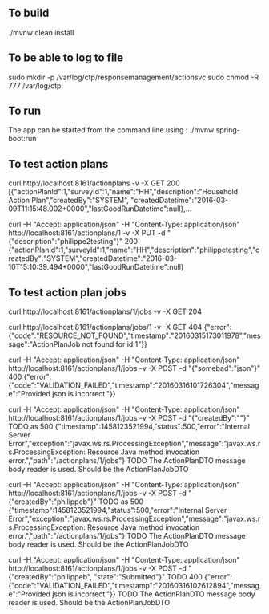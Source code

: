 ## To build
./mvnw clean install


## To be able to log to file
sudo mkdir -p /var/log/ctp/responsemanagement/actionsvc 
sudo chmod -R 777 /var/log/ctp


## To run
The app can be started from the command line using : ./mvnw spring-boot:run


## To test action plans
curl http://localhost:8161/actionplans -v -X GET
200 [{"actionPlanId":1,"surveyId":1,"name":"HH","description":"Household Action Plan","createdBy":"SYSTEM", "createdDatetime":"2016-03-09T11:15:48.002+0000","lastGoodRunDatetime":null},...

curl  -H "Accept: application/json" -H "Content-Type: application/json" http://localhost:8161/actionplans/1 -v -X PUT -d "{\"description\":\"philippe2testing\"}"
200 {"actionPlanId":1,"surveyId":1,"name":"HH","description":"philippetesting","createdBy":"SYSTEM","createdDatetime":"2016-03-10T15:10:39.494+0000","lastGoodRunDatetime":null}


## To test action plan jobs
curl http://localhost:8161/actionplans/1/jobs -v -X GET
204

curl http://localhost:8161/actionplans/jobs/1 -v -X GET
404 {"error":{"code":"RESOURCE_NOT_FOUND","timestamp":"20160315173011978","message":"ActionPlanJob not found for id 1"}}

curl  -H "Accept: application/json" -H "Content-Type: application/json" http://localhost:8161/actionplans/1/jobs -v -X POST -d "{\"somebad\":\"json\"}"
400 {"error":{"code":"VALIDATION_FAILED","timestamp":"20160316101726304","message":"Provided json is incorrect."}}

curl  -H "Accept: application/json" -H "Content-Type: application/json" http://localhost:8161/actionplans/1/jobs -v -X POST -d "{\"createdBy\":\"\"}"
TODO as 500 {"timestamp":1458123521994,"status":500,"error":"Internal Server Error","exception":"javax.ws.rs.ProcessingException","message":"javax.ws.rs.ProcessingException: Resource Java method invocation error.","path":"/actionplans/1/jobs"}
TODO The ActionPlanDTO message body reader is used. Should be the ActionPlanJobDTO

curl  -H "Accept: application/json" -H "Content-Type: application/json" http://localhost:8161/actionplans/1/jobs -v -X POST -d "{\"createdBy\":\"philippeb\"}"
TODO as 500 {"timestamp":1458123521994,"status":500,"error":"Internal Server Error","exception":"javax.ws.rs.ProcessingException","message":"javax.ws.rs.ProcessingException: Resource Java method invocation error.","path":"/actionplans/1/jobs"}
TODO The ActionPlanDTO message body reader is used. Should be the ActionPlanJobDTO

curl  -H "Accept: application/json" -H "Content-Type: application/json" http://localhost:8161/actionplans/1/jobs -v -X POST -d "{\"createdBy\":\"philippeb\", \"state\":\"Submitted\"}"
TODO 400 {"error":{"code":"VALIDATION_FAILED","timestamp":"20160316102612894","message":"Provided json is incorrect."}}
TODO The ActionPlanDTO message body reader is used. Should be the ActionPlanJobDTO

